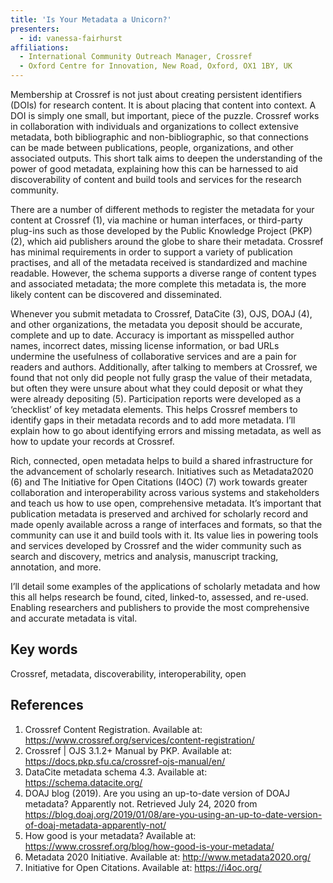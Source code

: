 ```yaml
---
title: 'Is Your Metadata a Unicorn?'
presenters:
  - id: vanessa-fairhurst
affiliations:
  - International Community Outreach Manager, Crossref
  - Oxford Centre for Innovation, New Road, Oxford, OX1 1BY, UK
---
```


Membership at Crossref is not just about creating persistent identifiers (DOIs) for research content. It is about placing that content into context. A DOI is simply one small, but important, piece of the puzzle. Crossref works in collaboration with individuals and organizations to collect extensive metadata, both bibliographic and non-bibliographic, so that connections can be made between publications, people, organizations, and other associated outputs. This short talk aims to deepen the understanding of the power of good metadata, explaining how this can be harnessed to aid discoverability of content and build tools and services for the research community.

There are a number of different methods to register the metadata for your content at Crossref (1), via machine or human interfaces, or third-party plug-ins such as those developed by the Public Knowledge Project (PKP) (2), which aid publishers around the globe to share their metadata. Crossref has minimal requirements in order to support a variety of publication practises, and all of the metadata received is standardized and machine readable. However, the schema supports a diverse range of content types and associated metadata; the more complete this metadata is, the more likely content can be discovered and disseminated.

Whenever you submit metadata to Crossref, DataCite (3), OJS, DOAJ (4), and other organizations, the metadata you deposit should be accurate, complete and up to date. Accuracy is important as misspelled author names, incorrect dates, missing license information, or bad URLs undermine the usefulness of collaborative services and are a pain for readers and authors. Additionally, after talking to members at Crossref, we found that not only did people not fully grasp the value of their metadata, but often they were unsure about what they could deposit or what they were already depositing (5). Participation reports were developed as a ‘checklist’ of key metadata elements. This helps Crossref members to identify gaps in their metadata records and to add more metadata. I’ll explain how to go about identifying errors and missing metadata, as well as how to update your records at Crossref.

Rich, connected, open metadata helps to build a shared infrastructure for the advancement of scholarly research. Initiatives such as Metadata2020 (6) and The Initiative for Open Citations (I4OC) (7) work towards greater collaboration and interoperability across various systems and stakeholders and teach us how to use open, comprehensive metadata. It’s important that publication metadata is preserved and archived for scholarly record and made openly available across a range of interfaces and formats, so that the community can use it and build tools with it. Its value lies in powering tools and services developed by Crossref and the wider community such as search and discovery, metrics and analysis, manuscript tracking, annotation, and more.

I’ll detail some examples of the applications of scholarly metadata and how this all helps research be found, cited, linked-to, assessed, and re-used. Enabling researchers and publishers to provide the most comprehensive and accurate metadata is vital.

## Key words

Crossref, metadata, discoverability, interoperability, open

## References

1. Crossref Content Registration. Available at: https://www.crossref.org/services/content-registration/
2. Crossref | OJS 3.1.2+ Manual by PKP. Available at: https://docs.pkp.sfu.ca/crossref-ojs-manual/en/
3. DataCite metadata schema 4.3. Available at: https://schema.datacite.org/
4. DOAJ blog (2019). Are you using an up-to-date version of DOAJ metadata? Apparently not. Retrieved July 24, 2020 from https://blog.doaj.org/2019/01/08/are-you-using-an-up-to-date-version-of-doaj-metadata-apparently-not/
5. How good is your metadata? Available at: https://www.crossref.org/blog/how-good-is-your-metadata/
6. Metadata 2020 Initiative. Available at: http://www.metadata2020.org/
7. Initiative for Open Citations. Available at: https://i4oc.org/

